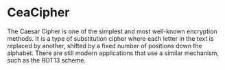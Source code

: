 # CeaCipher
The Caesar Cipher is one of the simplest and most well-known encryption methods. It is a type of substitution cipher where each letter in the text is replaced by another, shifted by a fixed number of positions down the alphabet. There are still modern applications that use a similar mechanism, such as the ROT13 scheme.
